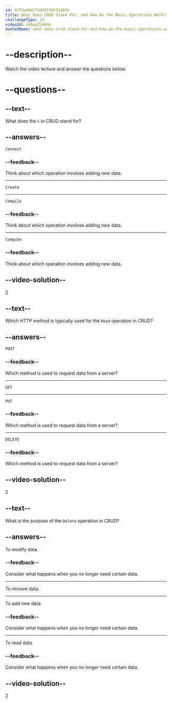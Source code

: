 ```yaml
---
id: 6733ab64775d35f78f5238fe
title: What Does CRUD Stand For, and How Do the Basic Operations Work?
challengeType: 24
videoId: nVAaxZ34khk
dashedName: what-does-crud-stand-for-and-how-do-the-basic-operations-work
---
```


# --description--

Watch the video lecture and answer the questions below.

# --questions--

## --text--

What does the `C` in CRUD stand for?

## --answers--

`Connect`

### --feedback--

Think about which operation involves adding new data.

---

`Create`

---

`Compile`

### --feedback--

Think about which operation involves adding new data.

---

`Compute`

### --feedback--

Think about which operation involves adding new data.

## --video-solution--

2

## --text--

Which HTTP method is typically used for the `Read` operation in CRUD?

## --answers--

`POST`

### --feedback--

Which method is used to request data from a server?

---

`GET`

---

`PUT`

### --feedback--

Which method is used to request data from a server?

---

`DELETE`

### --feedback--

Which method is used to request data from a server?

## --video-solution--

2

## --text--

What is the purpose of the `Delete` operation in CRUD?

## --answers--

To modify data.

### --feedback--

Consider what happens when you no longer need certain data.

---

To remove data.

---

To add new data.

### --feedback--

Consider what happens when you no longer need certain data.

---

To read data.

### --feedback--

Consider what happens when you no longer need certain data.

## --video-solution--

2

